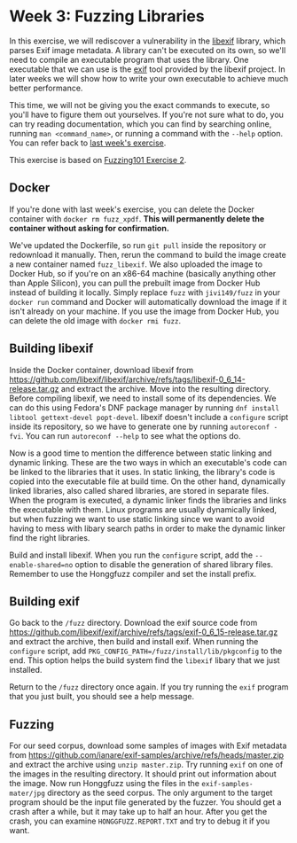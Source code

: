 # Week 3: Fuzzing Libraries

In this exercise, we will rediscover a vulnerability in the [libexif](https://libexif.github.io/) library, which parses Exif image metadata.
A library can't be executed on its own, so we'll need to compile an executable program that uses the library.
One executable that we can use is the [exif](https://github.com/libexif/exif) tool provided by the libexif project.
In later weeks we will show how to write your own executable to achieve much better performance.

This time, we will not be giving you the exact commands to execute, so you'll have to figure them out yourselves.
If you're not sure what to do, you can try reading documentation, which you can find by searching online, running `man <command_name>`, or running a command with the `--help` option.
You can refer back to [last week's exercise](week2.md).

This exercise is based on [Fuzzing101 Exercise 2](https://github.com/antonio-morales/Fuzzing101/tree/main/Exercise%202).

## Docker

If you're done with last week's exercise, you can delete the Docker container with `docker rm fuzz_xpdf`.
**This will permanently delete the container without asking for confirmation.**

We've updated the Dockerfile, so run `git pull` inside the repository or redownload it manually.
Then, rerun the command to build the image create a new container named `fuzz_libexif`.
We also uploaded the image to Docker Hub, so if you're on an x86-64 machine (basically anything other than Apple Silicon), you can pull the prebuilt image from Docker Hub instead of building it locally.
Simply replace `fuzz` with `jivi149/fuzz` in your `docker run` command and Docker will automatically download the image if it isn't already on your machine.
If you use the image from Docker Hub, you can delete the old image with `docker rmi fuzz`.

## Building libexif

Inside the Docker container, download libexif from <https://github.com/libexif/libexif/archive/refs/tags/libexif-0_6_14-release.tar.gz> and extract the archive.
Move into the resulting directory.
Before compiling libexif, we need to install some of its dependencies.
We can do this using Fedora's DNF package manager by running `dnf install libtool gettext-devel popt-devel`.
libexif doesn't include a `configure` script inside its repository, so we have to generate one by running `autoreconf -fvi`.
You can run `autoreconf --help` to see what the options do.

Now is a good time to mention the difference between static linking and dynamic linking.
These are the two ways in which an executable's code can be linked to the libraries that it uses.
In static linking, the library's code is copied into the executable file at build time.
On the other hand, dynamically linked libraries, also called shared libraries, are stored in separate files.
When the program is executed, a dynamic linker finds the libraries and links the executable with them.
Linux programs are usually dynamically linked, but when fuzzing we want to use static linking since we want to avoid having to mess with libary search paths in order to make the dynamic linker find the right libraries.

Build and install libexif.
When you run the `configure` script, add the `--enable-shared=no` option to disable the generation of shared library files.
Remember to use the Honggfuzz compiler and set the install prefix.

## Building exif

Go back to the `/fuzz` directory.
Download the exif source code from <https://github.com/libexif/exif/archive/refs/tags/exif-0_6_15-release.tar.gz> and extract the archive, then build and install exif.
When running the `configure` script, add `PKG_CONFIG_PATH=/fuzz/install/lib/pkgconfig` to the end.
This option helps the build system find the `libexif` libary that we just installed.

Return to the `/fuzz` directory once again.
If you try running the `exif` program that you just built, you should see a help message.

## Fuzzing

For our seed corpus, download some samples of images with Exif metadata from <https://github.com/ianare/exif-samples/archive/refs/heads/master.zip> and extract the archive using `unzip master.zip`.
Try running `exif` on one of the images in the resulting directory.
It should print out information about the image.
Now run Honggfuzz using the files in the `exif-samples-mater/jpg` directory as the seed corpus.
The only argument to the target program should be the input file generated by the fuzzer.
You should get a crash after a while, but it may take up to half an hour.
After you get the crash, you can examine `HONGGFUZZ.REPORT.TXT` and try to debug it if you want.
